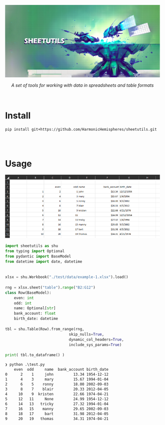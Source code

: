 ![](banner_1.jpg)

<center>
<i>A set of tools for working with data in spreadsheets and table formats</i>
</center>

<br>
<br>


# Install

```
pip install git+https://github.com/HarmonicHemispheres/sheetutils.git
```

<br>
<br>


# Usage

![](sheet_1.png)

```python
import sheetutils as shu
from typing import Optional
from pydantic import BaseModel
from datetime import date, datetime


xlsx = shu.Workbook("./test/data/example-1.xlsx").load()

rng = xlsx.sheet("table").range("B2:G12")
class Row(BaseModel):
    even: int
    odd: int
    name: Optional[str]
    bank_account: float
    birth_date: datetime

tbl = shu.Table(Row).from_range(rng, 
                             skip_nulls=True, 
                             dynamic_col_headers=True,
                             include_sys_params=True)

print( tbl.to_dataframe() )
```

```
❯ python .\test.py
    even  odd     name  bank_account birth_date
0      2    1     john         13.34 1954-12-12
1      4    3     mary         15.67 1994-01-04
2      6    5    ronny         18.00 2002-09-03
3      8    7    blair         20.33 2012-04-05
4     10    9  kristen         22.66 1974-04-21
5     12   11     None         24.99 1954-12-12
6     14   13   tricky         27.32 1994-01-04
7     16   15    manny         29.65 2002-09-03
8     18   17     bart         31.98 2012-04-05
9     20   19   thomas         34.31 1974-04-21
```
